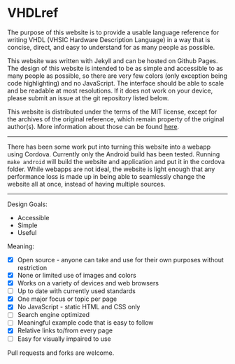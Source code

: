 # VHDLref

The purpose of this website is to provide a usable language reference for writing VHDL (VHSIC Hardware Description Language) in a way that is concise, direct, and easy to understand for as many people as possible.

This website was written with Jekyll and can be hosted on Github Pages. The design of this website is intended to be as simple and accessible to as many people as possible, so there are very few colors (only exception being code highlighting) and no JavaScript. The interface should be able to scale and be readable at most resolutions. If it does not work on your device, please submit an issue at the git repository listed below.

This website is distributed under the terms of the MIT license, except for the archives of the original reference, which remain property of the original author(s). More information about those can be found [here](history.md).

---

There has been some work put into turning this website into a webapp using Cordova. Currently only the Android build has been tested. Running `make android` will build the website and application and put it in the cordova folder. While webapps are not ideal, the website is light enough that any performance loss is made up in being able to seamlessly change the website all at once, instead of having multiple sources.

---

Design Goals:
* Accessible
* Simple
* Useful

Meaning:
- [x] Open source - anyone can take and use for their own purposes without restriction
- [x] None or limited use of images and colors
- [x] Works on a variety of devices and web browsers
- [ ] Up to date with currently used standards
- [x] One major focus or topic per page
- [x] No JavaScript - static HTML and CSS only
- [ ] Search engine optimized
- [ ] Meaningful example code that is easy to follow
- [x] Relative links to/from every page
- [ ] Easy for visually impaired to use

Pull requests and forks are welcome.
